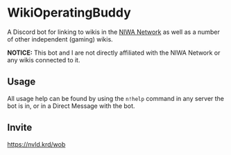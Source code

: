 # WikiOperatingBuddy
A Discord bot for linking to wikis in the [NIWA Network](http://www.niwanetwork.org) as well as a number of other independent (gaming) wikis.

**NOTICE:** This bot and I are not directly affiliated with the NIWA Network or any wikis connected to it.

## Usage
All usage help can be found by using the `n!help` command in any server the bot is in, or in a Direct Message with the bot.

## Invite
https://nvld.krd/wob
